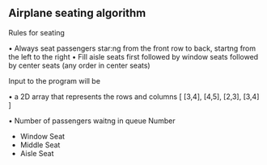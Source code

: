 ## Airplane seating algorithm

Rules for seating


• Always seat passengers star:ng from the front row to back,
startng from the left to the right
• Fill aisle seats first followed by window seats followed by center
seats (any order in center seats)

Input to the program will be

• a 2D array that represents the rows and columns [ [3,4], [4,5], [2,3], [3,4] ]

• Number of passengers waitng in queue Number


* Window Seat
* Middle Seat
* Aisle Seat
